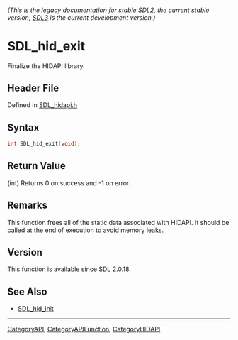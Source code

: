 ###### (This is the legacy documentation for stable SDL2, the current stable version; [SDL3](https://wiki.libsdl.org/SDL3/) is the current development version.)
# SDL_hid_exit

Finalize the HIDAPI library.

## Header File

Defined in [SDL_hidapi.h](https://github.com/libsdl-org/SDL/blob/SDL2/include/SDL_hidapi.h)

## Syntax

```c
int SDL_hid_exit(void);
```

## Return Value

(int) Returns 0 on success and -1 on error.

## Remarks

This function frees all of the static data associated with HIDAPI. It
should be called at the end of execution to avoid memory leaks.

## Version

This function is available since SDL 2.0.18.

## See Also

- [SDL_hid_init](SDL_hid_init)

----
[CategoryAPI](CategoryAPI), [CategoryAPIFunction](CategoryAPIFunction), [CategoryHIDAPI](CategoryHIDAPI)

